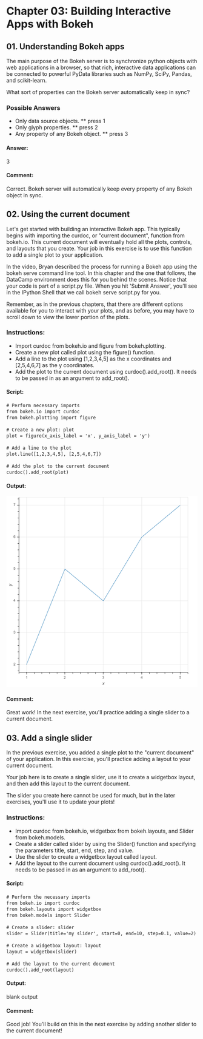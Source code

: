 # Chapter 03: Building Interactive Apps with Bokeh

## 01. Understanding Bokeh apps
The main purpose of the Bokeh server is to synchronize python objects with web applications in a browser, so that rich, interactive data applications can be connected to powerful PyData libraries such as NumPy, SciPy, Pandas, and scikit-learn.

What sort of properties can the Bokeh server automatically keep in sync?

### Possible Answers
* Only data source objects.
** press 1
* Only glyph properties.
** press 2
* Any property of any Bokeh object.
** press 3

#### Answer:
3

#### Comment:
Correct. Bokeh server will automatically keep every property of any Bokeh object in sync.

## 02. Using the current document
Let's get started with building an interactive Bokeh app. This typically begins with importing the curdoc, or "current document", function from bokeh.io. This current document will eventually hold all the plots, controls, and layouts that you create. Your job in this exercise is to use this function to add a single plot to your application.

In the video, Bryan described the process for running a Bokeh app using the bokeh serve command line tool. In this chapter and the one that follows, the DataCamp environment does this for you behind the scenes. Notice that your code is part of a script.py file. When you hit 'Submit Answer', you'll see in the IPython Shell that we call bokeh serve script.py for you.

Remember, as in the previous chapters, that there are different options available for you to interact with your plots, and as before, you may have to scroll down to view the lower portion of the plots.

### Instructions:
* Import curdoc from bokeh.io and figure from bokeh.plotting.
* Create a new plot called plot using the figure() function.
* Add a line to the plot using [1,2,3,4,5] as the x coordinates and [2,5,4,6,7] as the y coordinates.
* Add the plot to the current document using curdoc().add_root(). It needs to be passed in as an argument to add_root().

#### Script:
```
# Perform necessary imports
from bokeh.io import curdoc
from bokeh.plotting import figure

# Create a new plot: plot
plot = figure(x_axis_label = 'x', y_axis_label = 'y')

# Add a line to the plot
plot.line([1,2,3,4,5], [2,5,4,6,7])

# Add the plot to the current document
curdoc().add_root(plot)
```
#### Output:
![Alt text](./curdoc.png)

#### Comment:
Great work! In the next exercise, you'll practice adding a single slider to a current document.

## 03. Add a single slider
In the previous exercise, you added a single plot to the "current document" of your application. In this exercise, you'll practice adding a layout to your current document.

Your job here is to create a single slider, use it to create a widgetbox layout, and then add this layout to the current document.

The slider you create here cannot be used for much, but in the later exercises, you'll use it to update your plots!

### Instructions:
* Import curdoc from bokeh.io, widgetbox from bokeh.layouts, and Slider from bokeh.models.
* Create a slider called slider by using the Slider() function and specifying the parameters title, start, end, step, and value.
* Use the slider to create a widgetbox layout called layout.
* Add the layout to the current document using curdoc().add_root(). It needs to be passed in as an argument to add_root().

#### Script:
```
# Perform the necessary imports
from bokeh.io import curdoc
from bokeh.layouts import widgetbox
from bokeh.models import Slider

# Create a slider: slider
slider = Slider(title='my slider', start=0, end=10, step=0.1, value=2)

# Create a widgetbox layout: layout
layout = widgetbox(slider)

# Add the layout to the current document
curdoc().add_root(layout)
```
#### Output:
blank output

#### Comment:
Good job! You'll build on this in the next exercise by adding another slider to the current document!
